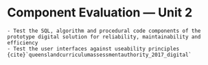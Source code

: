 # Component Evaluation &mdash; Unit 2

```{admonition} Unit 2 subject matter covered:
- Test the SQL, algorithm and procedural code components of the prototype digital solution for reliability, maintainability and efficiency
- Test the user interfaces against useability principles
{cite}`queenslandcurriculumassessmentauthority_2017_digital`
```